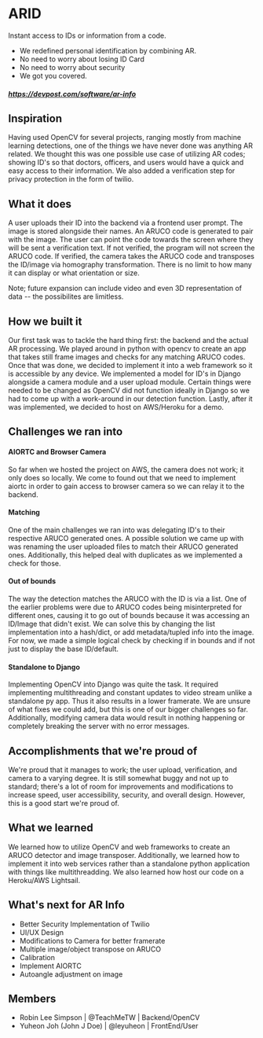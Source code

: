 # ARID

Instant access to IDs or information from a code. 
- We redefined personal identification by combining AR. 
- No need to worry about losing ID Card
- No need to worry about security
- We got you covered. 

##### https://devpost.com/software/ar-info

## Inspiration
Having used OpenCV for several projects, ranging mostly from machine learning detections, one of the things we have never done was anything AR related. We thought this was one possible use case of utilizing AR codes; showing ID's so that doctors, officers, and users would have a quick and easy access to their information. We also added a verification step for privacy protection in the form of twilio.

## What it does
A user uploads their ID into the backend via a frontend user prompt. The image is stored alongside their names. An ARUCO code is generated to pair with the image. The user can point the code towards the screen where they will be sent a verification text. If not verified, the program will not screen the ARUCO code. If verified, the camera takes the ARUCO code and transposes the ID/image via homography transformation. There is no limit to how many it can display or what orientation or size.

Note; future expansion can include video and even 3D representation of data -- the possibilites are limitless.

## How we built it
Our first task was to tackle the hard thing first: the backend and the actual AR processing. We played around in python with opencv to create an app that takes still frame images and checks for any matching ARUCO codes. Once that was done, we decided to implement it into a web framework so it is accessible by any device. We implemented a model for ID's in Django alongside a camera module and a user upload module. Certain things were needed to be changed as OpenCV did not function ideally in Django so we had to come up with a work-around in our detection function. Lastly, after it was implemented, we decided to host on AWS/Heroku for a demo.

## Challenges we ran into
#### AIORTC and Browser Camera
So far when we hosted the project on AWS, the camera does not work; it only does so locally. We come to found out that we need to implement aiortc in order to gain access to browser camera so we can relay it to the backend.
#### Matching
One of the main challenges we ran into was delegating ID's to their respective ARUCO generated ones. A possible solution we came up with was renaming the user uploaded files to match their ARUCO generated ones. Additionally, this helped deal with duplicates as we implemented a check for those.
#### Out of bounds
The way the detection matches the ARUCO with the ID is via a list. One of the earlier problems were due to ARUCO codes being misinterpreted for different ones, causing it to go out of bounds because it was accessing an ID/Image that didn't exist. We can solve this by changing the list implementation into a hash/dict, or add metadata/tupled info into the image. For now, we made a simple logical check by checking if in bounds and if not just to display the base ID/default.
#### Standalone to Django
Implementing OpenCV into Django was quite the task. It required implementing multithreading and constant updates to video stream unlike a standalone py app. Thus it also results in a lower framerate. We are unsure of what fixes we could add, but this is one of our bigger challenges so far. Additionally, modifying camera data would result in nothing happening or completely breaking the server with no error messages.

## Accomplishments that we're proud of
We're proud that it manages to work; the user upload, verification, and camera to a varying degree. It is still somewhat buggy and not up to standard; there's a lot of room for improvements and modifications to increase speed, user accessibility, security, and overall design. However, this is a good start we're proud of.

## What we learned
We learned how to utilize OpenCV and web frameworks to create an ARUCO detector and image transposer. Additionally, we learned how to implement it into web services rather than a standalone python application with things like multithreadding. We also learned how host our code on a Heroku/AWS Lightsail. 

## What's next for AR Info
- Better Security Implementation of Twilio
- UI/UX Design
- Modifications to Camera for better framerate
- Multiple image/object transpose on ARUCO
- Calibration
- Implement AIORTC
- Autoangle adjustment on image

## Members
- Robin Lee Simpson | @TeachMeTW | Backend/OpenCV
- Yuheon Joh (John J Doe) | @leyuheon | FrontEnd/User
